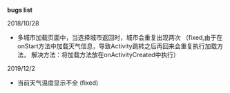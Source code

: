 **bugs list**

2018/10/28

* 多城市加载页面中，当选择城市返回时，城市会重复出现两次
（fixed,由于在onStart方法中加载天气信息，导致Activity跳转之后再回来会重复执行加载方法，
解决方法：将加载方法放在onActivityCreated中执行）

2019/12/2

* 当前天气温度显示不全
(fixed)